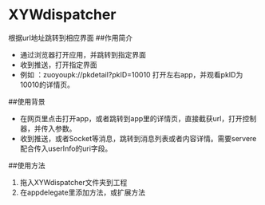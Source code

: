 # XYWdispatcher
根据url地址跳转到相应界面
##作用简介
- 通过浏览器打开应用，并跳转到指定界面
- 收到推送，打开指定界面
- 例如 ：zuoyoupk://pkdetail?pkID=10010 打开左右app，并观看pkID为10010的详情页。

##使用背景
- 在网页里点击打开app，或者跳转到app里的详情页，直接截获url，打开控制器，并传入参数。
- 收到推送，或者Socket等消息，跳转到消息列表或者内容详情。需要servere配合传入userInfo的uri字段。

##使用方法
1. 拖入XYWdispatcher文件夹到工程
2. 在appdelegate里添加方法，或扩展方法

##
